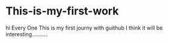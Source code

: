 # This-is-my-first-work
hi Every One 
This is my first journy with guithub
I think it will be interesting..........
